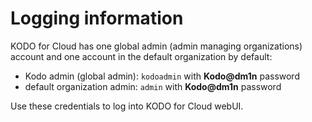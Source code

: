 # Logging information

KODO for Cloud has one global admin \(admin managing organizations\) account and one account in the default organization by default: 

* Kodo admin \(global admin\): `kodoadmin` with **Kodo@dm1n** password
* default organization admin: `admin` with  **Kodo@dm1n** password

Use these credentials to log into KODO for Cloud webUI.











